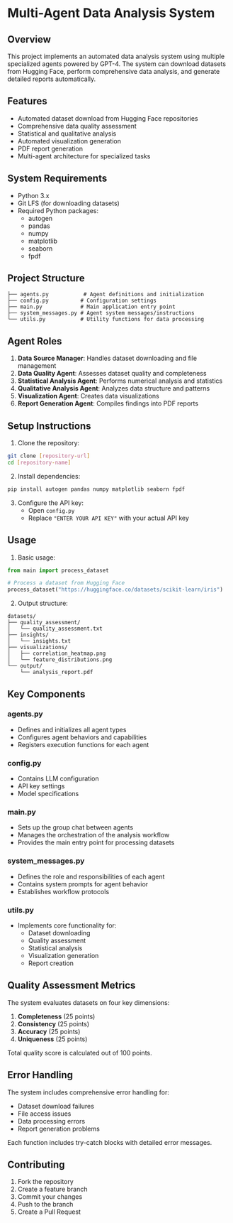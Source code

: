# Multi-Agent Data Analysis System

## Overview
This project implements an automated data analysis system using multiple specialized agents powered by GPT-4. The system can download datasets from Hugging Face, perform comprehensive data analysis, and generate detailed reports automatically.

## Features
- Automated dataset download from Hugging Face repositories
- Comprehensive data quality assessment
- Statistical and qualitative analysis
- Automated visualization generation
- PDF report generation
- Multi-agent architecture for specialized tasks

## System Requirements
- Python 3.x
- Git LFS (for downloading datasets)
- Required Python packages:
  - autogen
  - pandas
  - numpy
  - matplotlib
  - seaborn
  - fpdf

## Project Structure
```
├── agents.py           # Agent definitions and initialization
├── config.py          # Configuration settings
├── main.py            # Main application entry point
├── system_messages.py # Agent system messages/instructions
└── utils.py           # Utility functions for data processing
```

## Agent Roles
1. **Data Source Manager**: Handles dataset downloading and file management
2. **Data Quality Agent**: Assesses dataset quality and completeness
3. **Statistical Analysis Agent**: Performs numerical analysis and statistics
4. **Qualitative Analysis Agent**: Analyzes data structure and patterns
5. **Visualization Agent**: Creates data visualizations
6. **Report Generation Agent**: Compiles findings into PDF reports

## Setup Instructions

1. Clone the repository:
```bash
git clone [repository-url]
cd [repository-name]
```

2. Install dependencies:
```bash
pip install autogen pandas numpy matplotlib seaborn fpdf
```

3. Configure the API key:
   - Open `config.py`
   - Replace `"ENTER YOUR API KEY"` with your actual API key

## Usage

1. Basic usage:
```python
from main import process_dataset

# Process a dataset from Hugging Face
process_dataset("https://huggingface.co/datasets/scikit-learn/iris")
```

2. Output structure:
```
datasets/
├── quality_assessment/
│   └── quality_assessment.txt
├── insights/
│   └── insights.txt
├── visualizations/
│   ├── correlation_heatmap.png
│   └── feature_distributions.png
└── output/
    └── analysis_report.pdf
```

## Key Components

### agents.py
- Defines and initializes all agent types
- Configures agent behaviors and capabilities
- Registers execution functions for each agent

### config.py
- Contains LLM configuration
- API key settings
- Model specifications

### main.py
- Sets up the group chat between agents
- Manages the orchestration of the analysis workflow
- Provides the main entry point for processing datasets

### system_messages.py
- Defines the role and responsibilities of each agent
- Contains system prompts for agent behavior
- Establishes workflow protocols

### utils.py
- Implements core functionality for:
  - Dataset downloading
  - Quality assessment
  - Statistical analysis
  - Visualization generation
  - Report creation

## Quality Assessment Metrics

The system evaluates datasets on four key dimensions:
1. **Completeness** (25 points)
2. **Consistency** (25 points)
3. **Accuracy** (25 points)
4. **Uniqueness** (25 points)

Total quality score is calculated out of 100 points.

## Error Handling

The system includes comprehensive error handling for:
- Dataset download failures
- File access issues
- Data processing errors
- Report generation problems

Each function includes try-catch blocks with detailed error messages.

## Contributing

1. Fork the repository
2. Create a feature branch
3. Commit your changes
4. Push to the branch
5. Create a Pull Request

